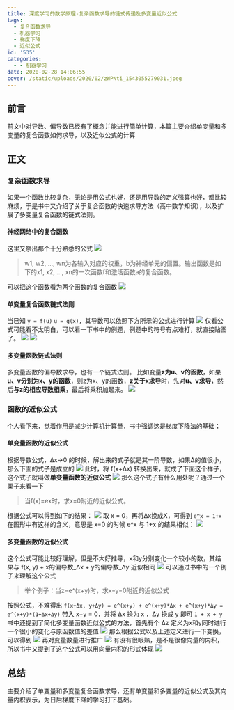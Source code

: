 ```yaml
---
title: 深度学习的数学原理-复杂函数求导的链式传递及多变量近似公式
tags:
  - 复合函数求导
  - 机器学习
  - 梯度下降
  - 近似公式
id: '535'
categories:
  - - 机器学习
date: 2020-02-28 14:06:55
cover: /static/uploads/2020/02/zWPNti_1543055279031.jpeg
---
```




## 前言

前文中对导数、偏导数已经有了概念并能进行简单计算，本篇主要介绍单变量和多变量的复合函数如何求导，以及近似公式的计算

## 正文

### 复杂函数求导

如果一个函数比较复杂，无论是用公式也好，还是用导数的定义强算也好，都比较麻烦，于是书中又介绍了关于复合函数的快速求导方法（高中数学知识），以及扩展了多变量复合函数的链式法则。

#### 神经网络中的复合函数

这里又祭出那个十分熟悉的公式 [![](/static/uploads/2020/02/d82257e59778f41c417cce7cc8f2467b.png)](/static/uploads/2020/02/d82257e59778f41c417cce7cc8f2467b.png)

> w1, w2, …, wn为各输入对应的权重，b为神经单元的偏置。输出函数是如下的x1, x2, …, xn的一次函数f和激活函数a的复合函数。

可以把这个函数看为两个函数的复合函数 [![](/static/uploads/2020/02/56817e2d494d4ea7ce55454a4d223fff.png)](/static/uploads/2020/02/56817e2d494d4ea7ce55454a4d223fff.png)

#### 单变量复合函数链式法则

当已知 `y = f(u)` `u = g(x)`，其导数可以依照下方所示的公式进行计算 [![](/static/uploads/2020/02/fba40b6051139354f5d4e505a1ae187b.png)](/static/uploads/2020/02/fba40b6051139354f5d4e505a1ae187b.png) 仅看公式可能看不太明白，可以看一下书中的例题，例题中的符号有点难打，就直接贴图了。 [![](/static/uploads/2020/02/4e9c77057da4ab5c2b73634c9fb81270.png)](/static/uploads/2020/02/4e9c77057da4ab5c2b73634c9fb81270.png) [![](/static/uploads/2020/02/458b99389277462a23f87e656fa616b8.png)](/static/uploads/2020/02/458b99389277462a23f87e656fa616b8.png)

#### 多变量函数链式法则

多变量函数的偏导数求导，也有一个链式法则。 比如变量**z为u、v的函数**，如果**u、v分别为x、y的函数**，则z为x、y的函数，**z关于x求导**时，先对**u、v求导**，然后**与z的相应导数相乘**，最后将乘积加起来。 [![](/static/uploads/2020/02/b4602851640d4c47fe5b846f7d1b3c85.png)](/static/uploads/2020/02/b4602851640d4c47fe5b846f7d1b3c85.png)

### 函数的近似公式

个人看下来，觉着作用是减少计算机计算量，书中强调这是梯度下降法的基础；

#### 单变量函数的近似公式

根据导数公式，Δx->0 的时候，解出来的式子就是其一阶导数，如果Δ的值很小，那么下面的式子是成立的 [![](/static/uploads/2020/02/72e85f5edc1109b13c15d3adfe7cd23d.png)](/static/uploads/2020/02/72e85f5edc1109b13c15d3adfe7cd23d.png) 此时，将 f(x+Δx) 转换出来，就成了下面这个样子，这个式子就叫做**单变量函数的近似公式** [![](/static/uploads/2020/02/2c94ffba3bb552b2bfd6815ae00a2068.png)](/static/uploads/2020/02/2c94ffba3bb552b2bfd6815ae00a2068.png) 那么这个式子有什么用处呢？通过一个栗子来看一下

> 当f(x)=ex时，求x=0附近的近似公式。

根据公式可以得到如下的结果： [![](/static/uploads/2020/02/976bd20640884f6a69202151ccdcef22.png)](/static/uploads/2020/02/976bd20640884f6a69202151ccdcef22.png) 取 x = 0，再将Δx换成X，可得到 `e^x = 1+x` 在图形中有这样的含义，意思是 x=0 的时候 e^x 与 1+x 的结果相似： [![](/static/uploads/2020/02/aa9c59a2c191e5acff21d9dde0f5f95e.png)](/static/uploads/2020/02/aa9c59a2c191e5acff21d9dde0f5f95e.png)

#### 多变量函数的近似公式

这个公式可能比较好理解，但是不大好推导，x和y分别变化一个较小的数，其结果与 f(x, y) + x的偏导数_Δx + y的偏导数_Δy 近似相同 [![](/static/uploads/2020/02/f51db77b8ec0078a49f26c3755a5e747.png)](/static/uploads/2020/02/f51db77b8ec0078a49f26c3755a5e747.png) 可以通过书中的一个例子来理解这个公式

> 举个例子：当z=e^(x+y)时，求x=y=0附近的近似公式

按照公式，不难得出 `f(x+Δx, y+Δy) = e^(x+y) + e^(x+y)*Δx + e^(x+y)*Δy = e^(x+y)*(1+Δx+Δy)` 带入 x+y = 0，并将 Δx 换为 x ，Δy 换成 y 即可 `1 + x + y` 书中还提到了简化多变量函数近似公式的方法，首先有个 Δz 定义为x和y同时进行一个很小的变化与原函数值的差值 [![](/static/uploads/2020/02/8d48d500dfd6c487706b0546526d4e64.png)](/static/uploads/2020/02/8d48d500dfd6c487706b0546526d4e64.png) 那么根据公式以及上述定义进行一下变换，可以得到 [![](/static/uploads/2020/02/7c9d6e385d5d4af379fb86184dcab242.png)](/static/uploads/2020/02/7c9d6e385d5d4af379fb86184dcab242.png) 再对变量数量进行推广 [![](/static/uploads/2020/02/92f52441bc4f316d7f91217e34468534.png)](/static/uploads/2020/02/92f52441bc4f316d7f91217e34468534.png) 有没有很眼熟，是不是很像向量的内积，所以书中又提到了这个公式可以用向量内积的形式体现 [![](/static/uploads/2020/02/2b304a537c0dbcb4ebd57c56d670cede.png)](/static/uploads/2020/02/2b304a537c0dbcb4ebd57c56d670cede.png)

## 总结

主要介绍了单变量和多变量复合函数求导，还有单变量和多变量的近似公式及其向量内积表示，为日后梯度下降的学习打下基础。